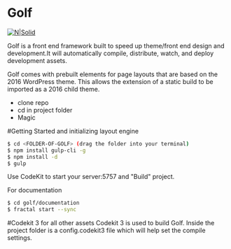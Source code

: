 # Golf

[![N|Solid](http://images.grault.com/golf/branding/logo.png)](https://github.com/irish/golf)

Golf is a front end framework built to speed up theme/front end design and development.It will automatically compile, distribute, watch, and deploy development assets.

Golf comes with prebuilt elements for page layouts that are based on the 2016 WordPress theme. This allows the extension of a static build to be imported as a 2016 child theme.

  - clone repo
  - cd in project folder
  - Magic

#Getting Started and initializing layout engine

```sh
$ cd <FOLDER-OF-GOLF> (drag the folder into your terminal)
$ npm install gulp-cli -g
$ npm install -d
$ gulp
```
Use CodeKit to start your server:5757 and "Build" project.


For documentation

```sh
$ cd golf/documentation
$ fractal start --sync
```

#Codekit 3 for all other assets
Codekit 3 is used to build Golf. Inside the project folder is a config.codekit3 file which will help set the compile settings.
